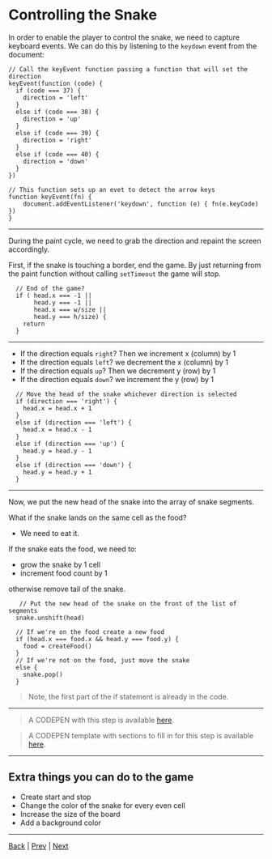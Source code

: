 # Controlling the Snake

In order to enable the player to control the snake, we need to capture keyboard events. We can do this by listening to the `keydown` event from the document:

```
// Call the keyEvent function passing a function that will set the direction
keyEvent(function (code) {
  if (code === 37) {
    direction = 'left'
  }
  else if (code === 38) {
    direction = 'up'
  }
  else if (code === 39) {
    direction = 'right'
  }
  else if (code === 40) {
    direction = 'down'
  }
})

// This function sets up an evet to detect the arrow keys
function keyEvent(fn) {
    document.addEventListener('keydown', function (e) { fn(e.keyCode) })
}
```

---

During the paint cycle, we need to grab the direction and repaint the screen accordingly.

First, if the snake is touching a border, end the game. By just returning from the paint
function without calling `setTimeout` the game will stop.

```
  // End of the game?
  if ( head.x === -1 ||
       head.y === -1 ||
       head.x === w/size ||
       head.y === h/size) {
    return
  }

```

---

* If the direction equals `right`? Then we increment x (column) by 1
* If the direction equals `left`? we decrement the x (column) by 1
* If the direction equals `up`? Then we decrement y (row) by 1
* If the direction equals `down`? we increment the y (row) by 1

```
  // Move the head of the snake whichever direction is selected
  if (direction === 'right') {
    head.x = head.x + 1
  }
  else if (direction === 'left') {
    head.x = head.x - 1
  }
  else if (direction === 'up') {
    head.y = head.y - 1
  }
  else if (direction === 'down') {
    head.y = head.y + 1
  }

```

---

Now, we put the new head of the snake into the array of snake segments.

What if the snake lands on the same cell as the food?

- We need to eat it.

If the snake eats the food, we need to:

* grow the snake by 1 cell
* increment food count by 1

otherwise remove tail of the snake.

```
   // Put the new head of the snake on the front of the list of segments
  snake.unshift(head)

  // If we're on the food create a new food
  if (head.x === food.x && head.y === food.y) {
    food = createFood()
  }
  // If we're not on the food, just move the snake
  else {
    snake.pop()
  }
```

> Note, the first part of the if statement is already in the code.

---

> A CODEPEN with this step is available [here](http://codepen.io/rcrosby/pen/zoOXov).

> A CODEPEN template with sections to fill in for this step is available [here](http://codepen.io/rcrosby/pen/vyBwEV).

---

## Extra things you can do to the game ##

* Create start and stop
* Change the color of the snake for every even cell
* Increase the size of the board
* Add a background color

---

[Back](.) | [Prev](4) | [Next](6)
